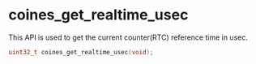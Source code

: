 # coines_get_realtime_usec
This API is used to get the current counter(RTC) reference time in usec.

```C
uint32_t coines_get_realtime_usec(void);
```